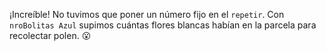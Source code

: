 ¡Increíble! No tuvimos que poner un número fijo en el `repetir`. Con `nroBolitas Azul` supimos cuántas flores blancas habían en la parcela para recolectar polen. :open_mouth: 